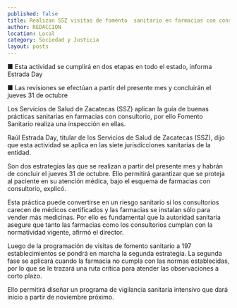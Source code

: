 ```yaml
---
published: false
title: Realizan SSZ visitas de fomento  sanitario en farmacias con consultorio
author: REDACCION
location: Local
category: Sociedad y Justicia
layout: posts
---
```


■ Esta actividad se cumplirá en dos etapas en todo el estado, informa Estrada Day

■ Las revisiones se efectúan a partir del presente mes y concluirán el jueves 31 de octubre

Los Servicios de Salud de Zacatecas (SSZ) aplican la guía de buenas prácticas sanitarias  en farmacias con consultorio, por ello Fomento Sanitario realiza una inspección en ellas. 

Raúl Estrada Day, titular de los Servicios de Salud de Zacatecas (SSZ), dijo que esta actividad se aplica en las siete jurisdicciones sanitarias de la entidad.

Son dos estrategias las que se realizan a partir del presente mes y habrán de concluir el jueves 31 de octubre. Ello permitirá garantizar que se proteja al paciente en su atención médica, bajo el esquema de farmacias con consultorio, explicó.

Esta práctica puede convertirse en un riesgo sanitario si los consultorios carecen de médicos certificados y las farmacias se instalan sólo para vender más medicinas. Por ello es fundamental que la autoridad sanitaria asegure que tanto las farmacias como los consultorios cumplan con la normatividad vigente, afirmó el director.

Luego de la programación de visitas de fomento sanitario a 197 establecimientos se pondrá en marcha la segunda estrategia. La segunda fase se aplicará cuando la farmacia no cumpla con las normas establecidas, por lo que se le trazará una ruta crítica para atender las observaciones a corto plazo.

Ello permitirá diseñar un programa de vigilancia sanitaria intensivo que dará inicio a partir de noviembre próximo.
